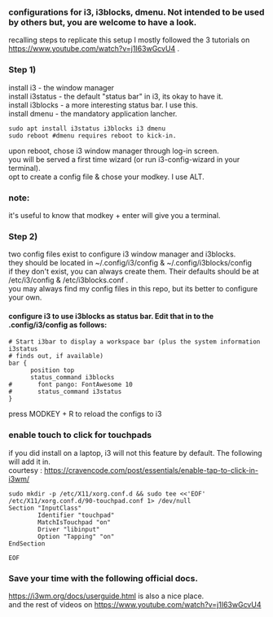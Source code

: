 ### configurations for i3, i3blocks, dmenu. Not intended to be used by others but, you are welcome to have a look. 
recalling steps to replicate this setup
  I mostly followed the 3 tutorials on   https://www.youtube.com/watch?v=j1I63wGcvU4 . 

### Step 1)  
  install i3 - the window manager   
  install i3status - the default "status bar" in i3, its okay to have it.   
  install i3blocks - a more interesting status bar. I use this.   
  install dmenu - the mandatory application lancher.   
```
sudo apt install i3status i3blocks i3 dmenu
sudo reboot #dmenu requires reboot to kick-in.
```

  upon reboot, chose i3 window manager through log-in screen.   
  you will be served a first time wizard (or run i3-config-wizard in your terminal).  
  opt to create a config file & chose your modkey. I use ALT.   
  
### note: 
it's useful to know that modkey + enter will give you a terminal.     

### Step 2) 
  two config files exist to configure i3 window manager and i3blocks.   
  they should be located in ~/.config/i3/config & ~/.config/i3blocks/config   
  if they don't exist, you can always create them. Their defaults should be at /etc/i3/config & /etc/i3blocks.conf .   
  you may always find my config files in this repo, but its better to configure your own.             
  
#### configure i3 to use i3blocks as status bar. Edit that in to the .config/i3/config as follows: 
  ```
# Start i3bar to display a workspace bar (plus the system information i3status
# finds out, if available)
bar {
        position top
        status_command i3blocks
#       font pango: FontAwesome 10
#       status_command i3status
}
```
  press MODKEY + R to reload the configs to i3    
  
### enable touch to click for touchpads
if you did install on a laptop, i3 will not this feature by default. The following will add it in.   
courtesy : https://cravencode.com/post/essentials/enable-tap-to-click-in-i3wm/

```
sudo mkdir -p /etc/X11/xorg.conf.d && sudo tee <<'EOF' /etc/X11/xorg.conf.d/90-touchpad.conf 1> /dev/null
Section "InputClass"
        Identifier "touchpad"
        MatchIsTouchpad "on"
        Driver "libinput"
        Option "Tapping" "on"
EndSection

EOF
```

### Save your time with the following official docs.
  https://i3wm.org/docs/userguide.html is also a nice place.   
  and the rest of videos on  https://www.youtube.com/watch?v=j1I63wGcvU4   
  
